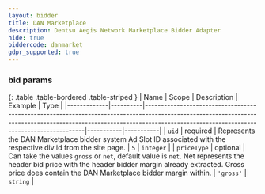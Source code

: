 ```yaml
---
layout: bidder
title: DAN Marketplace
description: Dentsu Aegis Network Marketplace Bidder Adapter
hide: true
biddercode: danmarket
gdpr_supported: true
---
```



### bid params

{: .table .table-bordered .table-striped }
| Name        | Scope    | Description                                                                                                                                                                                                           | Example   | Type      |
|-------------|----------|-----------------------------------------------------------------------------------------------------------------------------------------------------------------------------------------------------------------------|-----------|-----------|
| `uid`       | required | Represents the DAN Marketplace bidder system Ad Slot ID associated with the respective div id from the site page.                                                                                                     | `5`       | `integer` |
| `priceType` | optional | Can take the values `gross` or `net`, default value is `net`. Net represents the header bid price with the header bidder margin already extracted. Gross price does contain the DAN Marketplace bidder margin within. | `'gross'` | `string`  |
